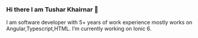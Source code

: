 ### Hi there I am Tushar Khairnar 👋
I am software developer with 5+ years of work experience mostly works on Angular,Typescript,HTML.
I’m currently working on Ionic 6. 

<!--
**tussharkhairnar/tussharkhairnar** is a ✨ _special_ ✨ repository because its `README.md` (this file) appears on your GitHub profile.

Here are some ideas to get you started:

- 🔭 I’m currently working on Ionic 6


- 📫 How to reach me: ...


-->
